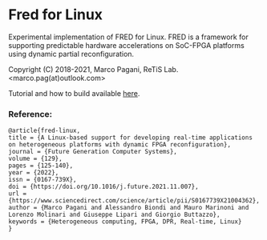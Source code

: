 # Fred for Linux
Experimental implementation of FRED for Linux. FRED is a framework for supporting predictable hardware accelerations on SoC-FPGA platforms using dynamic partial reconfiguration.

Copyright (C) 2018-2021, Marco Pagani, ReTiS Lab.
<marco.pag(at)outlook.com>

Tutorial and how to build available [here](https://fred-framework-docs.readthedocs.io/en/latest/).

### Reference:
    @article{fred-linux,
    title = {A Linux-based support for developing real-time applications on heterogeneous platforms with dynamic FPGA reconfiguration},
    journal = {Future Generation Computer Systems},
    volume = {129},
    pages = {125-140},
    year = {2022},
    issn = {0167-739X},
    doi = {https://doi.org/10.1016/j.future.2021.11.007},
    url = {https://www.sciencedirect.com/science/article/pii/S0167739X21004362},
    author = {Marco Pagani and Alessandro Biondi and Mauro Marinoni and Lorenzo Molinari and Giuseppe Lipari and Giorgio Buttazzo},
    keywords = {Heterogeneous computing, FPGA, DPR, Real-time, Linux}
    }

